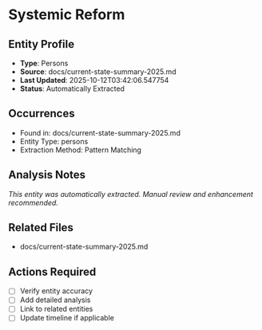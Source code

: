 # Systemic Reform

## Entity Profile
- **Type**: Persons
- **Source**: docs/current-state-summary-2025.md
- **Last Updated**: 2025-10-12T03:42:06.547754
- **Status**: Automatically Extracted

## Occurrences
- Found in: docs/current-state-summary-2025.md
- Entity Type: persons
- Extraction Method: Pattern Matching

## Analysis Notes
*This entity was automatically extracted. Manual review and enhancement recommended.*

## Related Files
- docs/current-state-summary-2025.md

## Actions Required
- [ ] Verify entity accuracy
- [ ] Add detailed analysis
- [ ] Link to related entities
- [ ] Update timeline if applicable
